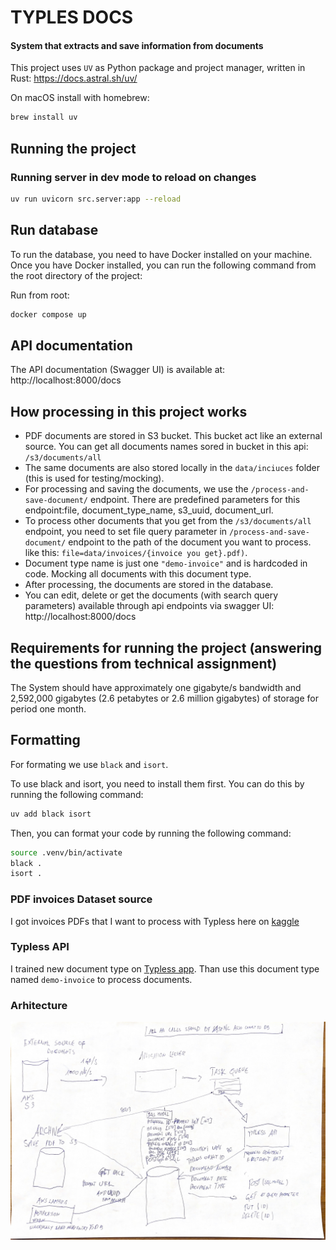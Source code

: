 # TYPLES DOCS
#### System that extracts and save information from documents

This project uses `UV` as Python package and project manager, written in Rust: https://docs.astral.sh/uv/

On macOS install with homebrew:
```bash
brew install uv
```

## Running the project

### Running server in dev mode to reload on changes

```bash
uv run uvicorn src.server:app --reload
```
## Run database
To run the database, you need to have Docker installed on your machine. Once you have Docker installed, you can run the following command from the root directory of the project:


Run from root:
```bash
docker compose up
```

## API documentation

The API documentation (Swagger UI) is available at:
http://localhost:8000/docs

## How processing in this project works

- PDF documents are stored in S3 bucket. This bucket act like an external source. You can get all documents names sored in bucket in this api: `/s3/documents/all`
- The same documents are also stored locally in the `data/inciuces` folder (this is used for testing/mocking).
- For processing and saving the documents, we use the `/process-and-save-document/` endpoint. There are predefined parameters for this endpoint:file, document_type_name, s3_uuid, document_url.
- To process other documents that you get from the `/s3/documents/all` endpoint, you need to set file query parameter in `/process-and-save-document/` endpoint to the path of the document you want to process. like this: `file=data/invoices/{invoice you get}.pdf)`.
- Document type name is just one `"demo-invoice"` and is hardcoded in code. Mocking all documents with this document type.
- After processing, the documents are stored in the database.
- You can edit, delete or get the documents (with search query parameters) available through api endpoints via swagger UI: http://localhost:8000/docs

## Requirements for running the project (answering the questions from technical assignment)

The System should have approximately one gigabyte/s bandwidth and 2,592,000 gigabytes (2.6 petabytes or 2.6 million gigabytes) of storage for period one month.

## Formatting

For formating we use `black` and `isort`.

To use black and isort, you need to install them first. You can do this by running the following command:

```bash
uv add black isort
```
Then, you can format your code by running the following command:

```bash
source .venv/bin/activate
black .
isort .
```

### PDF invoices Dataset source
I got invoices PDFs that I want to process with Typless here on [kaggle](https://www.kaggle.com/datasets/ayoubcherguelaine/company-documents-dataset)

### Typless API

I trained new document type on [Typless app](https://app.typless.com/). Than use this document type named `demo-invoice` to process documents.

### Arhitecture

![Arhitecture](architecture-typless-docs.jpg)